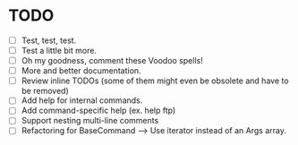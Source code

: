 # TODO
* [ ] Test, test, test.
* [ ] Test a little bit more.
* [ ] Oh my goodness, comment these Voodoo spells!
* [ ] More and better documentation.
* [ ] Review inline TODOs (some of them might even be obsolete and have to be removed)
* [ ] Add help for internal commands.
* [ ] Add command-specific help (ex. help ftp)
* [ ] Support nesting multi-line comments
* [ ] Refactoring for BaseCommand --> Use iterator instead of an Args array.
